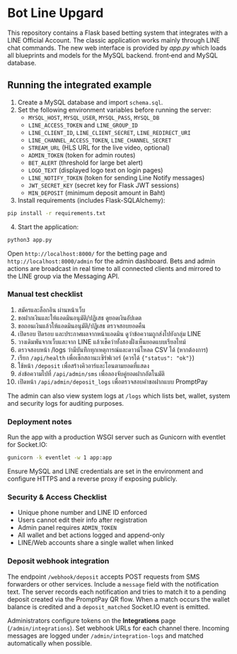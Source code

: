 # Bot Line Upgard

This repository contains a Flask based betting system that integrates with a
LINE Official Account.  The classic application works mainly through LINE chat
commands.  The new web interface is provided by *app.py* which loads all
blueprints and models for the MySQL backend.
front‑end and MySQL database.

## Running the integrated example

1. Create a MySQL database and import `schema.sql`.
2. Set the following environment variables before running the server:
   - `MYSQL_HOST`, `MYSQL_USER`, `MYSQL_PASS`, `MYSQL_DB`
   - `LINE_ACCESS_TOKEN` and `LINE_GROUP_ID`
   - `LINE_CLIENT_ID`, `LINE_CLIENT_SECRET`, `LINE_REDIRECT_URI`
   - `LINE_CHANNEL_ACCESS_TOKEN`, `LINE_CHANNEL_SECRET`
   - `STREAM_URL` (HLS URL for the live video, optional)
   - `ADMIN_TOKEN` (token for admin routes)
   - `BET_ALERT` (threshold for large bet alert)
   - `LOGO_TEXT` (displayed logo text on login pages)
   - `LINE_NOTIFY_TOKEN` (token for sending Line Notify messages)
   - `JWT_SECRET_KEY` (secret key for Flask JWT sessions)
   - `MIN_DEPOSIT` (minimum deposit amount in Baht)
3. Install requirements (includes Flask-SQLAlchemy):

```bash
pip install -r requirements.txt
```

4. Start the application:

```bash
python3 app.py
```

Open `http://localhost:8000/` for the betting page and `http://localhost:8000/admin`
for the admin dashboard.  Bets and admin actions are broadcast in real time to all
connected clients and mirrored to the LINE group via the Messaging API.

### Manual test checklist

1. สมัครและล็อกอิน ผ่านหน้าเว็บ
2. ขอฝากเงินและให้แอดมินอนุมัติ/ปฏิเสธ ดูยอดเงินอัปเดต
3. ขอถอนเงินแล้วให้แอดมินอนุมัติ/ปฏิเสธ ตรวจสอบยอดคืน
4. เปิดรอบ ปิดรอบ และประกาศผลจากหน้าแอดมิน ดูว่าข้อความถูกส่งไปยังกลุ่ม LINE
5. วางเดิมพันจากเว็บและจาก LINE แล้วเช็คว่าทั้งสองฝั่งเห็นยอดแบบเรียลไทม์
6. ตรวจสอบหน้า /logs ว่ามีบันทึกทุกเหตุการณ์และดาวน์โหลด CSV ได้ (หากต้องการ)
7. เรียก `/api/health` เพื่อเช็กสถานะเซิร์ฟเวอร์ (ควรได้ `{"status": "ok"}`)
8. ใช้หน้า `/deposit` เพื่อสร้างคิวอาร์และโอนตามยอดที่แสดง
9. ส่งข้อความไปที่ `/api/admin/sms` เพื่อลองจับคู่ยอดฝากอัตโนมัติ
10. เปิดหน้า `/api/admin/deposit_logs` เพื่อตรวจสอบคำขอฝากแบบ PromptPay

The admin can also view system logs at `/logs` which lists bet, wallet, system and security logs for auditing purposes.

### Deployment notes

Run the app with a production WSGI server such as Gunicorn with eventlet for Socket.IO:

```bash
gunicorn -k eventlet -w 1 app:app
```

Ensure MySQL and LINE credentials are set in the environment and configure HTTPS and a reverse proxy if exposing publicly.

### Security & Access Checklist

- Unique phone number and LINE ID enforced
- Users cannot edit their info after registration
- Admin panel requires `ADMIN_TOKEN`
- All wallet and bet actions logged and append-only
- LINE/Web accounts share a single wallet when linked

### Deposit webhook integration

The endpoint `/webhook/deposit` accepts POST requests from SMS forwarders or
other services. Include a `message` field with the notification text. The server
records each notification and tries to match it to a pending deposit created via
the PromptPay QR flow. When a match occurs the wallet balance is credited and a
`deposit_matched` Socket.IO event is emitted.

Administrators configure tokens on the **Integrations** page (`/admin/integrations`).
Set webhook URLs for each channel there. Incoming messages are logged under
`/admin/integration-logs` and matched automatically when possible.
